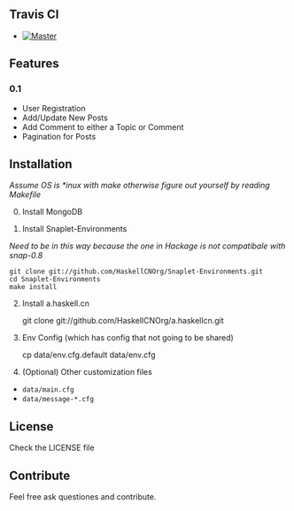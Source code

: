 ## Travis CI

- [![Master](https://secure.travis-ci.org/HaskellCNOrg/a.haskellcn.png?branch=master)](http://travis-ci.org/HaskellCNOrg/a.haskellcn)

## Features
### 0.1
 - User Registration
 - Add/Update New Posts
 - Add Comment to either a Topic or Comment
 - Pagination for Posts

## Installation

*Assume OS is \*inux with make otherwise figure out yourself by reading Makefile*

0. Install MongoDB

1. Install Snaplet-Environments

*Need to be in this way because the one in Hackage is not compatibale with snap-0.8*

    git clone git://github.com/HaskellCNOrg/Snaplet-Environments.git
    cd Snaplet-Environments
    make install

2. Install a.haskell.cn

    git clone git://github.com/HaskellCNOrg/a.haskellcn.git

3. Env Config (which has config that not going to be shared)
   
    cp data/env.cfg.default data/env.cfg   
    
4. (Optional) Other customization files

- `data/main.cfg`
- `data/message-*.cfg`

## License

Check the LICENSE file

## Contribute

Feel free ask questiones and contribute.


